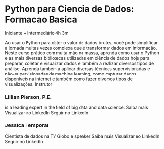 # Python para Ciencia de Dados: Formacao Basica
Iniciante + Intermediário  4h 3m

Ao usar o Python para obter o valor de dados brutos, você pode simplificar a jornada muitas vezes complexa que é transformar dados em informação. Neste curso prático com muita mão na massa, aprenda como usar o Python e as mais diversas bibliotecas utilizadas em ciência de dados hoje para preparar, coletar e visualizar dados e também a realizar diversos tipos de análise. Aprenda também a aplicar diversas técnicas supervisionadas e não-supervisionadas de machine learning, como capturar dados disponíveis na internet e também como fazer diversos tipos de visualizações.
Instrutor
### Lillian Pierson, P.E.
is a leading expert in the field of big data and data science.
Saiba mais  Visualizar no LinkedIn  Seguir no LinkedIn

### Jessica Temporal
Cientista de dados na TV Globo e speaker
Saiba mais  Visualizar no LinkedIn  Seguir no LinkedIn
